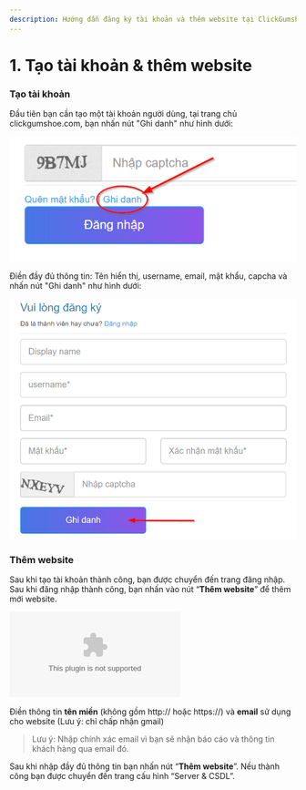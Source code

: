 ```yaml
---
description: Hướng dẫn đăng ký tài khoản và thêm website tại ClickGumshoe.com
---
```


# 1. Tạo tài khoản & thêm website

### Tạo tài khoản

Đầu tiên bạn cần tạo một tài khoản người dùng, tại trang chủ clickgumshoe.com, bạn nhấn nút "Ghi danh" như hình dưới:

![](../.gitbook/assets/ghi-danh.png)

Điền đầy đủ thông tin: Tên hiển thị, username, email, mật khẩu, capcha và nhấn nút "Ghi danh" như hình dưới:

![](../.gitbook/assets/dang_ky.png)

### Thêm website

Sau khi tạo tài khoản thành công, bạn được chuyển đến trang đăng nhập. Sau khi đăng nhập thành công, bạn nhấn vào nút “**Thêm website**” để thêm mới website.

![](../.gitbook/assets/ef1brz2jcdtk_8cnu1fy04zfdd7kxyonoulgr5tfrwhccxf0nm-yyowpvtrkmpvbzzfooo9ijsv4ubo9dng_c6g27ha22b5nmnxc.bin)

Điền thông tin **tên miền** \(không gồm http:// hoặc https://\) và **email** sử dụng cho website \(Lưu ý: chỉ chấp nhận gmail\)

> Lưu ý: Nhập chính xác email vì bạn sẽ nhận báo cáo và thông tin khách hàng qua email đó.

Sau khi nhập đầy đủ thông tin bạn nhấn nút “**Thêm website**”. Nếu thành công bạn được chuyển đến trang cấu hình “Server & CSDL”.

